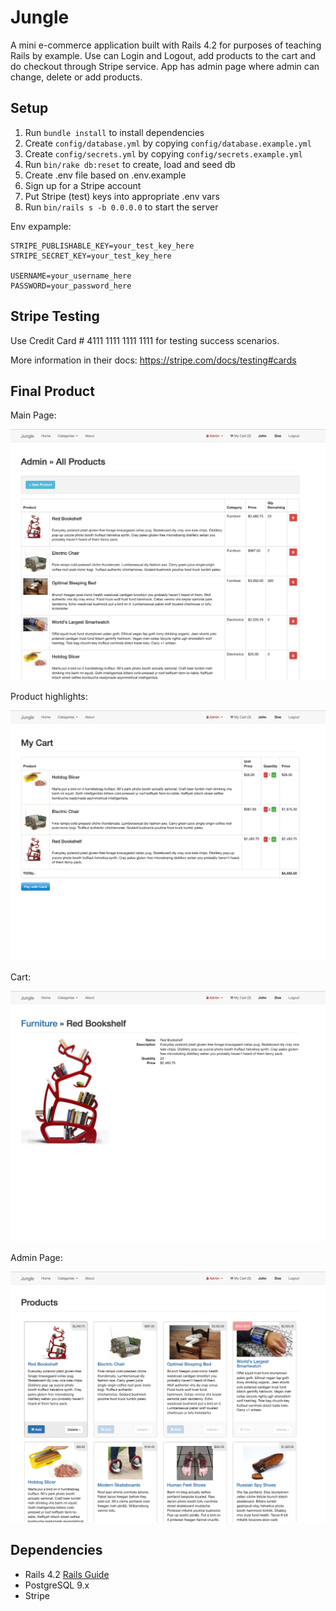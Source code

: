 # Jungle

A mini e-commerce application built with Rails 4.2 for purposes of teaching Rails by example.
Use can Login and Logout, add products to the cart and do checkout through Stripe service.
App has admin page where admin can change, delete or add products.


## Setup

1. Run `bundle install` to install dependencies
2. Create `config/database.yml` by copying `config/database.example.yml`
3. Create `config/secrets.yml` by copying `config/secrets.example.yml`
4. Run `bin/rake db:reset` to create, load and seed db
5. Create .env file based on .env.example
6. Sign up for a Stripe account
7. Put Stripe (test) keys into appropriate .env vars
8. Run `bin/rails s -b 0.0.0.0` to start the server

Env expample:
```
STRIPE_PUBLISHABLE_KEY=your_test_key_here
STRIPE_SECRET_KEY=your_test_key_here

USERNAME=your_username_here
PASSWORD=your_password_here
```

## Stripe Testing

Use Credit Card # 4111 1111 1111 1111 for testing success scenarios.

More information in their docs: <https://stripe.com/docs/testing#cards>

## Final Product

Main Page:

!["Main page"](https://github.com/Hayder-Suwaed/jungle-project/blob/master/app/assets/images/4.png?raw=true)

Product highlights:

!["highlights"](https://github.com/Hayder-Suwaed/jungle-project/blob/master/app/assets/images/3.png?raw=true)

Cart:

![Admin page](https://github.com/Hayder-Suwaed/jungle-project/blob/master/app/assets/images/2.png?raw=true)

Admin Page:

![Admin page](https://github.com/Hayder-Suwaed/jungle-project/blob/master/app/assets/images/1.png?raw=true)

## Dependencies

* Rails 4.2 [Rails Guide](http://guides.rubyonrails.org/v4.2/)
* PostgreSQL 9.x
* Stripe
